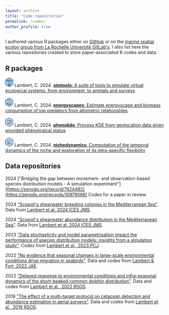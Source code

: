 ```yaml
---
layout: archive
title: "Code repositories"
permalink: /codes/
author_profile: true
---
```


I authored various R packages either on [GitHub](https://github.com/CLambert1) or on the [marine spatial ecoloy group from La Rochelle Université GItLab's](https://gitlab.univ-lr.fr/marine_spatial_ecology/). I also list here the various repositories created to store paper-associated R codes and data.  

R packages
-----------
<img src="/images/logo_simtools.png" alt="simtools" width="5%" height="auto"> Lambert, C. 2024. [**simtools**: A suite of tools to simulate virtual ecological systems, from environment, to animals and surveys](https://clambert1.github.io/simtools/articles/simulate-virtual-species.html)

<img src="/images/logo_energyscapes.png" alt="energyscapes" width="5%" height="auto"> Lambert, C. 2024.  [**energyscapes**: Estimate energyscape and biomass consumption of top predators from allometric relationships](https://github.com/CLambert1/energyscapes)

<img src="/images/logo_phenokde.png" alt="phenokde" width="5%" height="auto"> Lambert, C. 2024.  [**phenokde**: Process KDE from geolocation data given provided phenological status](https://gitlab.univ-lr.fr/marine_spatial_ecology/phenokde) 

<img src="/images/nichedynamics_logo.png" alt="nichedynamics" width="5%" height="auto"> Lambert, C. 2024.  [**nichedynamics**: Computation of the temporal dynamics of the niche and exploration of its intra-specific flexibility](https://gitlab.univ-lr.fr/marine_spatial_ecology/nichedynamics) 


Data repositories
----------------------
2024	["Bridging the gap between movement- and observation-based species distribution models - A simulation experiment"]([https://zenodo.org/record/7924492](https://zenodo.org/records/10979066) Codes for a paper in review.

2024 ["Scopoli's shearwater breeding colonies in the Mediterranean Sea"](https://doi.org/10.12770/24f5da71-d49b-4ccc-ae5a-3fac604b2551). Data from [Lambert et al. 2024 ICES JMS](https://academic.oup.com/icesjms/advance-article/doi/10.1093/icesjms/fsae058/7665925#448597616).

2024 ["Scopoli's shearwater abundance distribution in the Mediterranean Sea"](https://doi.org/10.12770/d5bd5c63-b32b-4c55-83f0-9bd678a2ea76). Data from [Lambert et al. 2024 ICES JMS](https://academic.oup.com/icesjms/advance-article/doi/10.1093/icesjms/fsae058/7665925#448597616).

2023	["Data stochasticity and model parametrisation impact the performance of species distribution models: insights from a simulation study"](https://zenodo.org/record/7544441). Codes from [Lambert et al., 2023 PCJ](https://peercommunityjournal.org/articles/10.24072/pcjournal.263/).

2022	["No evidence that seasonal changes in large-scale environmental conditions drive migration in seabirds"](https://zenodo.org/record/6617889). Data and codes from [Lambert & Fort, 2022 JAE](https://doi.org/10.1111/1365-2656.13759).

2022	["Delayed response to environmental conditions and infra-seasonal dynamics of the short-beaked common dolphin distribution"](https://www.seanoe.org/data/00756/86805/). Data and codes from [Lambert et al., 2022 RSOS](https://dx.doi.org/10.1098/rsos.220379).

2019	["The effect of a multi-target protocol on cetacean detection and abundance estimation in aerial surveys"](https://datadryad.org/stash/dataset/doi:10.5061/dryad.pp6g8v3). Data and codes from [Lambert et al., 2019 RSOS](https://royalsocietypublishing.org/doi/10.1098/rsos.190296).


